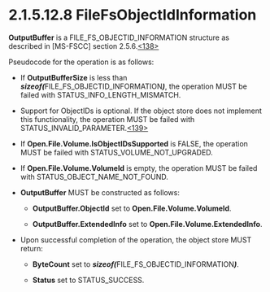 <html dir="LTR" xmlns:mshelp="http://msdn.microsoft.com/mshelp" xmlns:ddue="http://ddue.schemas.microsoft.com/authoring/2003/5" xmlns:xlink="http://www.w3.org/1999/xlink" xmlns:tool="http://www.microsoft.com/tooltip">
    <head>
        <meta http-equiv="Content-Type" content="text/html; CHARSET=utf-8"></meta>
        <meta name="save" content="history"></meta>
        <title>2.1.5.12.8 FileFsObjectIdInformation</title>
        <xml>
            <mshelp:toctitle title="2.1.5.12.8 FileFsObjectIdInformation"></mshelp:toctitle>
            <mshelp:rltitle title="[MS-FSA]: FileFsObjectIdInformation"></mshelp:rltitle>
            <mshelp:keyword index="A" term="e6207160-dd98-418f-98eb-629f4e6e4541"></mshelp:keyword>
            <mshelp:attr name="DCSext.ContentType" value="open specification"></mshelp:attr>
            <mshelp:attr name="AssetID" value="e6207160-dd98-418f-98eb-629f4e6e4541"></mshelp:attr>
            <mshelp:attr name="TopicType" value="kbRef"></mshelp:attr>
            <mshelp:attr name="DCSext.Title" value="[MS-FSA]: FileFsObjectIdInformation" />
        </xml>
    </head>
    <body>
        <div id="header">
            <h1 class="heading">2.1.5.12.8 FileFsObjectIdInformation</h1>
        </div>
        <div id="mainSection">
            <div id="mainBody">
                <div id="allHistory" class="saveHistory"></div>
                <div id="sectionSection0" class="section" name="collapseableSection">
                    

<p><b>OutputBuffer</b> is a FILE_FS_OBJECTID_INFORMATION
structure as described in <mshelp:link keywords="efbfe127-73ad-4140-9967-ec6500e66d5e" tabindex="0">[MS-FSCC]</mshelp:link>
section <mshelp:link keywords="dbf535ae-315a-4508-8bc5-84276ea106d4" tabindex="0">2.5.6</mshelp:link>.<a id="Appendix_A_Target_138"></a><a href="4e3695bd-7574-4f24-a223-b4679c065b63.md#Appendix_A_138" aria-label="Product behavior note 138">&lt;138&gt;</a></p>

<p>Pseudocode for the operation is as follows:</p>

<ul><li><p><span><span> 
</span></span>If <b>OutputBufferSize</b> is less than <b><i>sizeof(</i></b>FILE_FS_OBJECTID_INFORMATION<b><i>)</i></b>,
the operation MUST be failed with STATUS_INFO_LENGTH_MISMATCH.</p>

</li><li><p><span><span> 
</span></span>Support for ObjectIDs is optional. If the object store does not
implement this functionality, the operation MUST be failed with STATUS_INVALID_PARAMETER.<a id="Appendix_A_Target_139"></a><a href="4e3695bd-7574-4f24-a223-b4679c065b63.md#Appendix_A_139" aria-label="Product behavior note 139">&lt;139&gt;</a></p>

</li><li><p><span><span> 
</span></span>If <b>Open.File.Volume.IsObjectIDsSupported</b> is FALSE, the
operation MUST be failed with STATUS_VOLUME_NOT_UPGRADED.</p>

</li><li><p><span><span> 
</span></span>If <b>Open.File.Volume.VolumeId</b> is empty, the operation MUST
be failed with STATUS_OBJECT_NAME_NOT_FOUND.</p>

</li><li><p><span><span> 
</span></span><b>OutputBuffer</b> MUST be constructed as follows:</p>

<ul><li><p><span><span>  </span></span><b>OutputBuffer.ObjectId</b>
set to <b>Open.File.Volume.VolumeId</b>.</p>

</li><li><p><span><span>  </span></span><b>OutputBuffer.ExtendedInfo</b>
set to <b>Open.File.Volume.ExtendedInfo</b>.</p>

</li></ul></li><li><p><span><span> 
</span></span>Upon successful completion of the operation, the object store
MUST return:</p>

<ul><li><p><span><span>  </span></span><b>ByteCount</b>
set to <b><i>sizeof(</i></b>FILE_FS_OBJECTID_INFORMATION<b><i>)</i></b>.</p>

</li><li><p><span><span>  </span></span><b>Status</b>
set to STATUS_SUCCESS.</p>

</li></ul></li></ul>
                </div>
            </div>
        </div>
    </body>
</html>